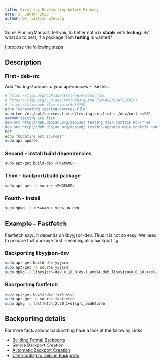 ```yaml
---
title: First try Backporting before Pinning
date: 3. Janaur 2025
author: Dr. Bastian Ebeling
---
```


Some Pinning Manuals tell you, to better not mix **stable** with **testing**.
But what do to best, if a package from **testing** is wanted?

I propose the following steps

## Description

### First - deb-src

Add Testing-Sources to your apt-sources - like this:

```sh
# https://tldp.org/LDP/abs/html/here-docs.html
# https://tldp.org/LDP/abs/html/abs-guide.html#GENERATESCRIPT
# https://stackoverflow.com/a/4414785
echo "Generating testing-Sources-File"
sudo tee /etc/apt/sources.list.d/testing_src.list > /dev/null <<EOF
###### testing_src.list
deb-src http://deb.debian.org/debian/ testing main contrib non-free
deb-src http://deb.debian.org/debian/ testing-updates main contrib non-free
EOF
echo "Updating apt sources"
sudo apt update
```

### Second - install build dependencies

```sh
sudo apt-get build-dep <PKGNAME>
```

### Third - backport/build package

```sh
sudo apt-get -b source <PKGNAME>
```

### Fourth - Install

```sh
sudo dpkg -i <PKGNAME>_VERSION.deb
```

## Example - Fastfetch

Fastfetch says, it depends on libyyjson-dev.
Thus it is not so easy. We need to prepare that package first - meaning also backporting

### Backporting **libyyjson-dev**

```bash
sudo apt-get build-dep yyjson
sudo apt-get -b source yyjson
sudo dpkg -i libyyjson-dev_0.10.0+ds-1_amd64.deb libyyjson0_0.10.0+ds-1_amd64.deb
```

### Backporting fastfetch

```bash
sudo apt-get build-dep fastfetch
sudo apt-get -b source fastfetch
sudo dpkg -i fastfetch_2.30.1+dfsg-1_amd64.deb
```

## Backporting details

For more facts around backporting have a look at the following Links

- [Building Formal Backports](https://wiki.debian.org/BuildingFormalBackports)
- [Simple Backport Creation](https://wiki.debian.org/SimpleBackportCreation)
- [Automatic Backport Creation](https://wiki.debian.org/AutomateBackports)
- [Contributing to Debian Backports](https://backports.debian.org/Contribute/)
